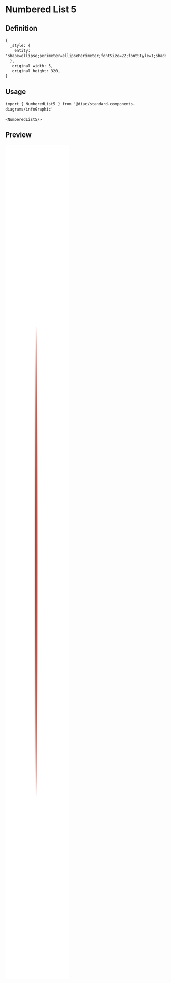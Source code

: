 # Numbered List 5

## Definition

```
{
  _style: { 
    entity: 'shape=ellipse;perimeter=ellipsePerimeter;fontSize=22;fontStyle=1;shadow=0;strokeColor=#ffffff;fillColor=#AE4132;strokeWidth=4;fontColor=#ffffff;align=center;whiteSpace=wrap;html=1;',
  },
  _original_width: 5,
  _original_height: 320,
}
```

## Usage

```
import { NumberedList5 } from '@diac/standard-components-diagrams/infoGraphic'

<NumberedList5/>
```

## Preview

<img src="./numbered-list-5.png" width="200"/>

